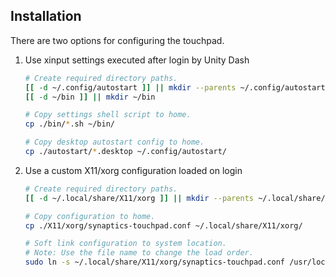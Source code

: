 Installation
------------

There are two options for configuring the touchpad.

1. Use xinput settings executed after login by Unity Dash
    

    ```sh
    # Create required directory paths.
    [[ -d ~/.config/autostart ]] || mkdir --parents ~/.config/autostart
    [[ -d ~/bin ]] || mkdir ~/bin

    # Copy settings shell script to home.
    cp ./bin/*.sh ~/bin/

    # Copy desktop autostart config to home.
    cp ./autostart/*.desktop ~/.config/autostart/
    ```
2. Use a custom X11/xorg configuration loaded on login

    ```sh
    # Create required directory paths.
    [[ -d ~/.local/share/X11/xorg ]] || mkdir --parents ~/.local/share/X11/xorg

    # Copy configuration to home.
    cp ./X11/xorg/synaptics-touchpad.conf ~/.local/share/X11/xorg/

    # Soft link configuration to system location.
    # Note: Use the file name to change the load order.
    sudo ln -s ~/.local/share/X11/xorg/synaptics-touchpad.conf /usr/local/share/X11/xorg/60-synaptics-touchpad.conf
    ```
